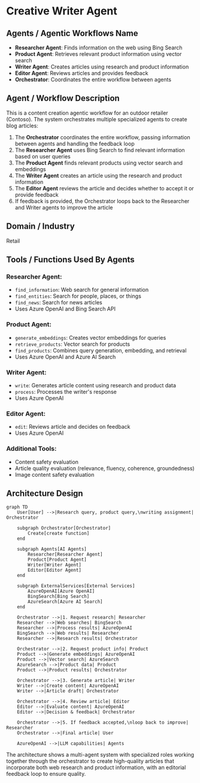 # Creative Writer Agent

## Agents / Agentic Workflows Name
- **Researcher Agent**: Finds information on the web using Bing Search
- **Product Agent**: Retrieves relevant product information using vector search
- **Writer Agent**: Creates articles using research and product information
- **Editor Agent**: Reviews articles and provides feedback
- **Orchestrator**: Coordinates the entire workflow between agents

## Agent / Workflow Description
This is a content creation agentic workflow for an outdoor retailer (Contoso). The system orchestrates multiple specialized agents to create blog articles:

1. The **Orchestrator** coordinates the entire workflow, passing information between agents and handling the feedback loop
2. The **Researcher Agent** uses Bing Search to find relevant information based on user queries
3. The **Product Agent** finds relevant products using vector search and embeddings
4. The **Writer Agent** creates an article using the research and product information
5. The **Editor Agent** reviews the article and decides whether to accept it or provide feedback
6. If feedback is provided, the Orchestrator loops back to the Researcher and Writer agents to improve the article

## Domain / Industry
Retail

## Tools / Functions Used By Agents

### Researcher Agent:
- `find_information`: Web search for general information
- `find_entities`: Search for people, places, or things
- `find_news`: Search for news articles
- Uses Azure OpenAI and Bing Search API

### Product Agent:
- `generate_embeddings`: Creates vector embeddings for queries
- `retrieve_products`: Vector search for products
- `find_products`: Combines query generation, embedding, and retrieval
- Uses Azure OpenAI and Azure AI Search

### Writer Agent:
- `write`: Generates article content using research and product data
- `process`: Processes the writer's response
- Uses Azure OpenAI

### Editor Agent:
- `edit`: Reviews article and decides on feedback
- Uses Azure OpenAI

### Additional Tools:
- Content safety evaluation
- Article quality evaluation (relevance, fluency, coherence, groundedness)
- Image content safety evaluation

## Architecture Design

```mermaid
graph TD
    User[User] -->|Research query, product query,\nwriting assignment| Orchestrator
    
    subgraph Orchestrator[Orchestrator]
        Create[create function]
    end
    
    subgraph Agents[AI Agents]
        Researcher[Researcher Agent]
        Product[Product Agent]
        Writer[Writer Agent]
        Editor[Editor Agent]
    end
    
    subgraph ExternalServices[External Services]
        AzureOpenAI[Azure OpenAI]
        BingSearch[Bing Search]
        AzureSearch[Azure AI Search]
    end
    
    Orchestrator -->|1. Request research| Researcher
    Researcher -->|Web searches| BingSearch
    Researcher -->|Process results| AzureOpenAI
    BingSearch -->|Web results| Researcher
    Researcher -->|Research results| Orchestrator
    
    Orchestrator -->|2. Request product info| Product
    Product -->|Generate embeddings| AzureOpenAI
    Product -->|Vector search| AzureSearch
    AzureSearch -->|Product data| Product
    Product -->|Product results| Orchestrator
    
    Orchestrator -->|3. Generate article| Writer
    Writer -->|Create content| AzureOpenAI
    Writer -->|Article draft| Orchestrator
    
    Orchestrator -->|4. Review article| Editor
    Editor -->|Evaluate content| AzureOpenAI
    Editor -->|Decision & feedback| Orchestrator
    
    Orchestrator -->|5. If feedback accepted,\nloop back to improve| Researcher
    Orchestrator -->|Final article| User
    
    AzureOpenAI -->|LLM capabilities| Agents
```

The architecture shows a multi-agent system with specialized roles working together through the orchestrator to create high-quality articles that incorporate both web research and product information, with an editorial feedback loop to ensure quality.
